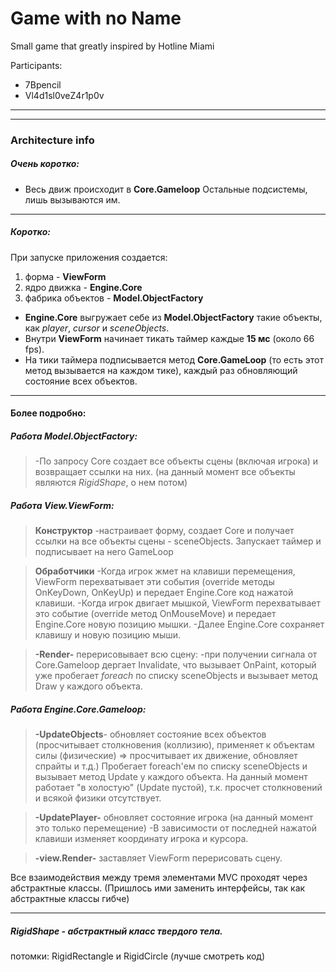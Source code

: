 # Game with no Name
 Small game that greatly inspired by Hotline Miami  
 
Participants:
- 7Bpencil
- Vl4d1sl0veZ4r1p0v


------------


------------

### Architecture info

##### Очень коротко:
* Весь движ происходит в **Core.Gameloop** Остальные подсистемы, лишь вызываются им.

---

##### Коротко:

При запуске приложения создается:
1. форма - **ViewForm**
2. ядро движка - **Engine.Core**
3. фабрика объектов - **Model.ObjectFactory**
	
* **Engine.Core** выгружает себе из **Model.ObjectFactory** такие объекты, как *player*, *cursor* и *sceneObjects*. 
* Внутри **ViewForm** начинает тикать таймер каждые **15 мс** (около 66 fps).
* На тики таймера подписывается метод **Core.GameLoop** (то есть этот метод вызывается на каждом тике), каждый раз обновляющий состояние всех объектов.

---

#### Более подробно:

##### Работа Model.ObjectFactory:
> -По запросу Core создает все объекты сцены (включая игрока) и возвращает ссылки на них. (на данный момент все объекты являются *RigidShape*, о нем потом)

##### Работа View.ViewForm:
> **Конструктор** 
-настраивает форму, создает Core и получает ссылки на все объекты сцены - sceneObjects. Запускает таймер и подписывает на него GameLoop

> **Обработчики**
>-Когда игрок жмет на клавиши перемещения, ViewForm перехватывает эти события (override методы OnKeyDown, OnKeyUp) и передает Engine.Core код нажатой клавиши.
> -Когда игрок двигает мышкой, ViewForm перехватывает это событие (override метод OnMouseMove) и передает Engine.Core новую позицию мышки.
>-Далее Engine.Core сохраняет клавишу и новую позицию мыши.

> **-Render-** перерисовывает всю сцену:
> -при получении сигнала от Core.Gameloop дергает Invalidate, что вызывает OnPaint, который уже пробегает *foreach* по списку sceneObjects и вызывает метод Draw у каждого объекта.


##### Работа Engine.Core.Gameloop:
>**-UpdateObjects**- обновляет состояние всех объектов (просчитывает столкновения (коллизию), применяет к объектам силы (физические) => просчитывает их движение, обновляет спрайты и т.д.)
>Пробегает foreach'ем по списку sceneObjects и вызывает метод Update у каждого объекта.
>На данный момент работает "в холостую" (Update пустой), т.к. просчет столкновений и всякой физики отсутствует.

>**-UpdatePlayer-** обновляет состояние игрока (на данный момент это только перемещение)
>-В зависимости от последней нажатой клавиши изменяет координату игрока и курсора.

>**-view.Render-** заставляет ViewForm перерисовать сцену.


Все взаимодействия между тремя элементами MVC проходят через абстрактные классы. (Пришлось ими заменить интерфейсы, так как абстрактные классы гибче)

------------

##### RigidShape - абстрактный класс твердого тела.
потомки: RigidRectangle и RigidCircle (лучше смотреть код)
